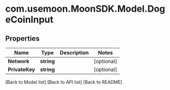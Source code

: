 # com.usemoon.MoonSDK.Model.DogeCoinInput

## Properties

| Name           | Type       | Description | Notes       |
| -------------- | ---------- | ----------- | ----------- |
| **Network**    | **string** |             | \[optional] |
| **PrivateKey** | **string** |             | \[optional] |

\[Back to Model list] \[Back to API list] \[Back to README]
